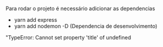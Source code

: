 Para rodar o projeto é necessário adicionar as dependencias 
  - yarn add express
  - yarn add nodemon -D (Dependencia de desenvolvimento)
  
  "TypeError: Cannot set property 'title' of undefined
    